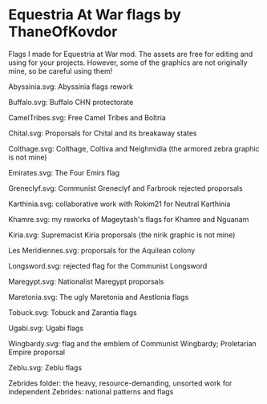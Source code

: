 # Equestria At War flags by ThaneOfKovdor
Flags I made for Equestria at War mod.
The assets are free for editing and using for your projects. However, some of the graphics are not originally mine, so be careful using them!

Abyssinia.svg: Abyssinia flags rework

Buffalo.svg: Buffalo CHN protectorate

CamelTribes.svg: Free Camel Tribes and Boltria

Chital.svg: Proporsals for Chital and its breakaway states

Colthage.svg: Colthage, Coltiva and Neighmidia (the armored zebra graphic is not mine)

Emirates.svg: The Four Emirs flag

Greneclyf.svg: Communist Greneclyf and Farbrook rejected proporsals

Karthinia.svg: collaborative work with Rokim21 for Neutral Karthinia

Khamre.svg: my reworks of Mageytash's flags for Khamre and Nguanam

Kiria.svg: Supremacist Kiria proporsals (the nirik graphic is not mine)

Les Meridiennes.svg: proporsals for the Aquilean colony

Longsword.svg: rejected flag for the Communist Longsword

Maregypt.svg: Nationalist Maregypt proporsals

Maretonia.svg: The ugly Maretonia and Aestlonia flags

Tobuck.svg: Tobuck and Zarantia flags

Ugabi.svg: Ugabi flags

Wingbardy.svg: flag and the emblem of Communist Wingbardy; Proletarian Empire proporsal

Zeblu.svg: Zeblu flags

Zebrides folder: the heavy, resource-demanding, unsorted work for independent Zebrides: national patterns and flags
